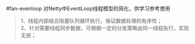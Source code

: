 #fan-evenloop
对Netty中EventLoop线程模型的简化，供学习参考使用  
>1、线程内部结合阻塞队列循环执行，保证数据处理的有序性；  
2、针对需要线程同步数据，可根据一定的分发策略由同一线程执行，实现无锁；  
